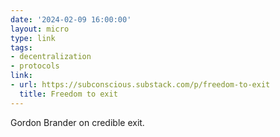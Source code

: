 ```yaml
---
date: '2024-02-09 16:00:00'
layout: micro
type: link
tags:
- decentralization
- protocols
link:
- url: https://subconscious.substack.com/p/freedom-to-exit
  title: Freedom to exit
---
```


Gordon Brander on credible exit.
